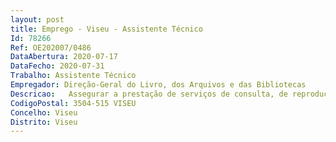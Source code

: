 ```yaml
--- 
layout: post
title: Emprego - Viseu - Assistente Técnico
Id: 78266
Ref: OE202007/0486
DataAbertura: 2020-07-17
DataFecho: 2020-07-31
Trabalho: Assistente Técnico
Empregador: Direção-Geral do Livro, dos Arquivos e das Bibliotecas
Descricao:   Assegurar a prestação de serviços de consulta, de reprodução, de certificação e de pesquisa   Efetuar averbamentos sobre documentação incorporada, quando solicitada pelas entidades competentes   Demais tarefas relativas ao atendimento prestação de serviços aos clientes presenciais e não presenciais.
CodigoPostal: 3504-515 VISEU
Concelho: Viseu
Distrito: Viseu
--- 
```

